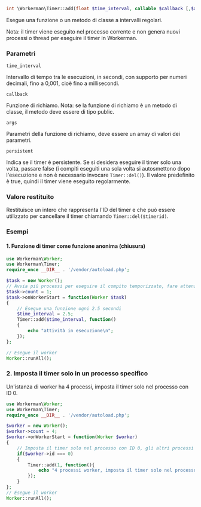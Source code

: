 ```php
int \Workerman\Timer::add(float $time_interval, callable $callback [,$args = array(), bool $persistent = true])
```
Esegue una funzione o un metodo di classe a intervalli regolari.

Nota: il timer viene eseguito nel processo corrente e non genera nuovi processi o thread per eseguire il timer in Workerman.

### Parametri
 ``` time_interval ```

Intervallo di tempo tra le esecuzioni, in secondi, con supporto per numeri decimali, fino a 0,001, cioè fino a millisecondi.

 ``` callback ```

Funzione di richiamo. Nota: se la funzione di richiamo è un metodo di classe, il metodo deve essere di tipo public.

 ``` args ```

Parametri della funzione di richiamo, deve essere un array di valori dei parametri.

 ``` persistent ```

Indica se il timer è persistente. Se si desidera eseguire il timer solo una volta, passare false (i compiti eseguiti una sola volta si autosmettono dopo l'esecuzione e non è necessario invocare ```Timer::del()```). Il valore predefinito è true, quindi il timer viene eseguito regolarmente.

### Valore restituito
Restituisce un intero che rappresenta l'ID del timer e che può essere utilizzato per cancellare il timer chiamando ```Timer::del($timerid)```.

### Esempi

#### 1. Funzione di timer come funzione anonima (chiusura)
```php
use Workerman\Worker;
use Workerman\Timer;
require_once __DIR__ . '/vendor/autoload.php';

$task = new Worker();
// Avvia più processi per eseguire il compito temporizzato, fare attenzione a problemi di concorrenza nei processi multipli
$task->count = 1;
$task->onWorkerStart = function(Worker $task)
{
    // Esegue una funzione ogni 2.5 secondi
    $time_interval = 2.5;
    Timer::add($time_interval, function()
    {
        echo "attività in esecuzione\n";
    });
};

// Esegue il worker
Worker::runAll();
```

### 2. Imposta il timer solo in un processo specifico

Un'istanza di worker ha 4 processi, imposta il timer solo nel processo con ID 0.

```php
use Workerman\Worker;
use Workerman\Timer;
require_once __DIR__ . '/vendor/autoload.php';

$worker = new Worker();
$worker->count = 4;
$worker->onWorkerStart = function(Worker $worker)
{
    // Imposta il timer solo nel processo con ID 0, gli altri processi (1, 2, 3) non impostano nessun timer
    if($worker->id === 0)
    {
        Timer::add(1, function(){
            echo "4 processi worker, imposta il timer solo nel processo 0\n";
        });
    }
};
// Esegue il worker
Worker::runAll();
```
